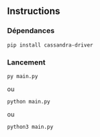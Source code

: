 ## Instructions


### Dépendances
```
pip install cassandra-driver
```

### Lancement

```
py main.py
```
ou

```
python main.py
```

ou

```
python3 main.py
```